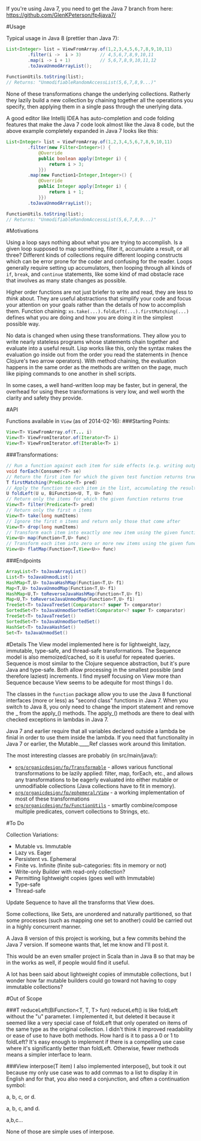 If you're using Java 7, you need to get the Java 7 branch from here:
https://github.com/GlenKPeterson/fp4java7/

#Usage

Typical usage in Java 8 (prettier than Java 7):

```java
List<Integer> list = ViewFromArray.of(1,2,3,4,5,6,7,8,9,10,11)
        .filter(i ->  i > 3)       // 4,5,6,7,8,9,10,11
        .map(i -> i + 1)           // 5,6,7,8,9,10,11,12
        .toJavaUnmodArrayList();
        
FunctionUtils.toString(list);
// Returns: "UnmodifiableRandomAccessList(5,6,7,8,9...)"
```

None of these transformations change the underlying collections.  Ratherly they lazily build a new collection by chaining together all the operations you specify, then applying them in a single pass through the unerlying data.

A good editor like Intellij IDEA has auto-completion and code folding features that make the Java 7 code look almost like the Java 8 code, but the above example completely expanded in Java 7 looks like this:

```java
List<Integer> list = ViewFromArray.of(1,2,3,4,5,6,7,8,9,10,11)
        .filter(new Filter<Integer>() {
            @Override
            public boolean apply(Integer i) {
                return i > 3;
            }})
        .map(new Function1<Integer,Integer>() {
            @Override
            public Integer apply(Integer i) {
                return i + 1;
            }})
        .toJavaUnmodArrayList();

FunctionUtils.toString(list);
// Returns: "UnmodifiableRandomAccessList(5,6,7,8,9...)"
```

#Motivations

Using a loop says nothing about what you are trying to accomplish.  Is a given loop supposed to map something, filter it, accumulate a result, or all three?  Different kinds of collections require different looping constructs which can be error prone for the coder and confusing for the reader.  Loops generally require setting up accumulators, then looping through all kinds of <code>if</code>, <code>break</code>, and <code>continue</code> statements, like some kind of mad obstacle race that involves as many state changes as possible.

Higher order functions are not just briefer to write and read, they are less to *think* about.  They are useful abstractions that simplify your code and focus your attention on your goals rather than the details of how to accomplish them.  Function chaining: <code>xs.take(...).foldLeft(...).firstMatching(...)</code> defines what you are doing and how you are doing it in the simplest possible way.

No data is changed when using these transformations.  They allow you to write nearly stateless programs whose statements chain together and evaluate into a useful result.  Lisp works like this, only the syntax makes the evaluation go inside out from the order you read the statements in (hence Clojure's two arrow operators).  With method chaining, the evaluation happens in the same order as the methods are written on the page, much like piping commands to one another in shell scripts.

In some cases, a well hand-written loop may be faster, but in general, the overhead for using these transformations is very low, and well worth the clarity and safety they provide.

#API

Functions available in <code>View</code> (as of 2014-02-16):
###Starting Points:
```java
View<T> ViewFromArray.of(T... i)
View<T> ViewFromIterator.of(Iterator<T> i)
View<T> ViewFromIterator.of(Iterable<T> i)
```
###Transformations:
```java
// Run a function against each item for side effects (e.g. writing output)
void forEach(Consumer<T> se)
// Return the first item for which the given test function returns true
T firstMatching(Predicate<T> pred)
// Apply the function to each item in the list, accumulating the result in u
U foldLeft(U u, BiFunction<U, T, U> fun)
// Return only the items for which the given function returns true
View<T> filter(Predicate<T> pred)
// Return only the first n items
View<T> take(long numItems)
// Ignore the first n items and return only those that come after
View<T> drop(long numItems)
// Transform each item into exactly one new item using the given function
View<U> map(Function<T,U> func)
// Transform each item into zero or more new items using the given function
View<U> flatMap(Function<T,View<U>> func)
```
###Endpoints
```java
ArrayList<T> toJavaArrayList()
List<T> toJavaUnmodList()
HashMap<T,U> toJavaHashMap(Function<T,U> f1)
Map<T,U> toJavaUnmodMap(Function<T,U> f1)
HashMap<U,T> toReverseJavaHashMap(Function<T,U> f1)
Map<U,T> toReverseJavaUnmodMap(Function<T,U> f1)
TreeSet<T> toJavaTreeSet(Comparator<? super T> comparator)
SortedSet<T> toJavaUnmodSortedSet(Comparator<? super T> comparator)
TreeSet<T> toJavaTreeSet()
SortedSet<T> toJavaUnmodSortedSet()
HashSet<T> toJavaHashSet()
Set<T> toJavaUnmodSet()
```

#Details
The View model implemented here is for lightweight, lazy, immutable, type-safe, and thread-safe transformations.
The Sequence model is also memoized/cached, so it is useful for repeated queries.
Sequence is most similar to the Clojure sequence abstraction, but it's pure Java and type-safe.
Both allow processing in the smallest possible (and therefore laziest) increments.
I find myself focusing on View more than Sequence because View seems to be adequite for most things I do.

The classes in the <code>function</code> package allow you to use the Java 8 functional interfaces (more or less) as "second class" functions in Java 7.
When you switch to Java 8, you only need to change the import statement and remove the _ from the apply_() methods.
The apply_() methods are there to deal with checked exceptions in lambdas in Java 7.

Java 7 and earlier require that all variables declared outside a lambda be finial in order to use them inside the lambda.
If you need that functionality in Java 7 or earlier, the Mutable.____Ref classes work around this limitation.

The most interesting classes are probably (in src/main/java/):
<ul>
<li><code><a href="https://github.com/GlenKPeterson/fp4java7/blob/master/src/main/java/org/organicdesign/fp/Transformable.java">org/organicdesign/fp/Transformable</a></code> - allows various functional transformations to be lazily applied: filter, map, forEach, etc., and allows any transformations to be eagerly evaluated into either mutable or unmodifiable collections (Java collections have to fit in memory).</li>
<li><code><a href="https://github.com/GlenKPeterson/fp4java7/blob/master/src/main/java/org/organicdesign/fp/ephemeral/View.java">org/organicdesign/fp/ephemeral/View</a></code> - a working implementation of most of these transformations</li>
<li><code><a href="https://github.com/GlenKPeterson/fp4java7/blob/master/src/main/java/org/organicdesign/fp/FunctionUtils.java">org/organicdesign/fp/FunctionUtils</a></code> - smartly combine/compose multiple predicates, convert collections to Strings, etc.</li>
</ul>

#To Do

Collection Variations:
 - Mutable vs. Immutable
 - Lazy vs. Eager
 - Persistent vs. Ephemeral
 - Finite vs. Infinite (finite sub-categories: fits in memory or not)
 - Write-only Builder with read-only collection?
 - Permitting lightweight copies (goes well with Immutable)
 - Type-safe
 - Thread-safe

Update Sequence to have all the transforms that View does.

Some collections, like Sets, are unordered and naturally partitioned, so that some processes (such as mapping one set to another) could be carried out in a highly concurrent manner.

A Java 8 version of this project is working, but a few commits behind the Java 7 version.  If
someone wants that, let me know and I'll post it.

This would be an even smaller project in Scala than in Java 8 so that may be in the works as well, if people would find it useful.

A lot has been said about lightweight copies of immutable collections, but I wonder how far
mutable builders could go toward not having to copy immutable collections?

#Out of Scope

###T reduceLeft(BiFunction<T, T, T> fun)
reduceLeft() is like foldLeft without the "u" parameter.
I implemented it, but deleted it because it seemed like a very special case of foldLeft that only operated on items of the same type as the original collection.
I didn't think it improved readability or ease of use to have both methods.
How hard is it to pass a 0 or 1 to foldLeft?
It's easy enough to implement if there is a compelling use case where it's significantly better than foldLeft.
Otherwise, fewer methods means a simpler interface to learn.

###View<T> interpose(T item)
I also implemented interpose(), but took it out because my only use case was to add commas to a list to display
it in English and for that, you also need a conjunction, and often a continuation symbol:

a, b, c, or d.

a, b, c, and d.

a,b,c...

None of those are simple uses of interpose.
